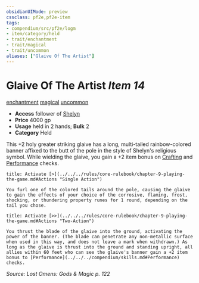 ```yaml
---
obsidianUIMode: preview
cssclass: pf2e,pf2e-item
tags:
- compendium/src/pf2e/logm
- item/category/held
- trait/enchantment
- trait/magical
- trait/uncommon
aliases: ["Glaive Of The Artist"]
---
```

# Glaive Of The Artist *Item 14*  
[enchantment](../../../rules/traits/enchantment.md)  [magical](../../../rules/traits/magical.md)  [uncommon](../../../rules/traits/uncommon.md)  

- **Access** follower of [Shelyn](../../setting/deities/shelyn.md)
- **Price** 4000 gp
- **Usage** held in 2 hands; **Bulk** 2
- **Category** Held

This +2 holy greater striking glaive has a long, multi-tailed rainbow-colored banner affixed to the butt of the pole in the style of Shelyn's religious symbol. While wielding the glaive, you gain a +2 item bonus on [Crafting](../../skills.md#Crafting) and [Performance](../../skills.md#Performance) checks.

```ad-embed-ability
title: Activate [>](../../../rules/core-rulebook/chapter-9-playing-the-game.md#Actions "Single Action")

You furl one of the colored tails around the pole, causing the glaive to gain the effects of your choice of the corrosive, flaming, frost, shocking, or thundering property runes for 1 round, depending on the tail you chose.
```

```ad-embed-ability
title: Activate [>>](../../../rules/core-rulebook/chapter-9-playing-the-game.md#Actions "Two-Action")

You thrust the blade of the glaive into the ground, activating the power of the banner. (The blade can penetrate any non-metallic surface when used in this way, and does not leave a mark when withdrawn.) As long as the glaive is thrust into the ground and standing upright, all allies within 60 feet who can see the glaive's banner gain a +2 item bonus to [Performance](../../../compendium/skills.md#Performance) checks.
```

*Source: Lost Omens: Gods & Magic p. 122*
